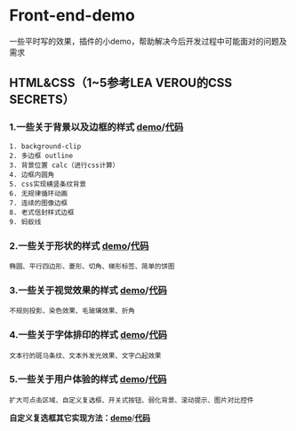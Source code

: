 # Front-end-demo
一些平时写的效果，插件的小demo，帮助解决今后开发过程中可能面对的问题及需求

## HTML&CSS（1~5参考LEA VEROU的CSS SECRETS）
### 1.一些关于背景以及边框的样式 [demo](https://seven777777.github.io/Front-end-demo/src/css-background&border.html)/[代码](https://github.com/seven777777/Front-end-demo/blob/gh-pages/src/css-background&border.html)

	1. background-clip
	2. 多边框 outline
	3. 背景位置 calc（进行css计算）
	4. 边框内圆角
	5. css实现横竖条纹背景
	6. 无规律循环动画
	7. 连续的图像边框
	8. 老式信封样式边框
	9. 蚂蚁线

### 2.一些关于形状的样式 [demo](https://seven777777.github.io/Front-end-demo/src/css-shape.html)/[代码](https://github.com/seven777777/Front-end-demo/blob/gh-pages/src/css-shape.html)

	椭圆、平行四边形、菱形、切角、梯形标签、简单的饼图

### 3.一些关于视觉效果的样式 [demo](https://seven777777.github.io/Front-end-demo/src/css-vision.html)/[代码](https://github.com/seven777777/Front-end-demo/blob/gh-pages/src/css-vision.html)

	不规则投影、染色效果、毛玻璃效果、折角

### 4.一些关于字体排印的样式 [demo](https://seven777777.github.io/Front-end-demo/src/css-font.html)/[代码](https://github.com/seven777777/Front-end-demo/blob/gh-pages/src/css-font.html)

	文本行的斑马条纹、文本外发光效果、文字凸起效果

### 5.一些关于用户体验的样式 [demo](https://seven777777.github.io/Front-end-demo/src/css-use-experience.html)/[代码](https://github.com/seven777777/Front-end-demo/blob/gh-pages/src/css-use-experience.html)
	
	扩大可点击区域、自定义复选框、开关式按钮、弱化背景、滚动提示、图片对比控件

**自定义复选框其它实现方法：**[**demo**](https://seven777777.github.io/baidu_ife2017/views/nm-Task01.html)/[**代码**](https://github.com/seven777777/baidu_ife2017/blob/master/views/nm-Task01.html)